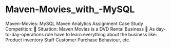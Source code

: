 # Maven-Movies_with_-MySQL
Maven-Movies: MySQL Maven Analytics Assignment Case Study Competition: 🧩 Situation: Maven Movies is a DVD Rental Business  🧩 As day-to-day-operations role have to learn everything about the business like:  Product inventory  Staff  Customer Purchase Behaviour, etc.
